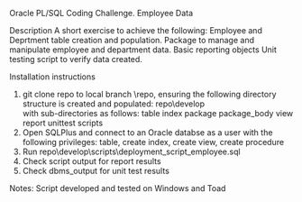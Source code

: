 Oracle PL/SQL Coding Challenge. Employee Data

Description
A short exercise to achieve the following:
Employee and Deprtment table creation and population.
Package to manage and manipulate employee and department data.
Basic reporting objects 
Unit testing script to verify data created.

Installation instructions
1. git clone repo to local branch \repo, ensuring the following directory structure is created and populated:
repo\develop\
with sub-directories as follows:
table
index
package
package_body
view
report
unittest
scripts
2. Open SQLPlus and connect to an Oracle databse as a user with the following privileges:
   table, create index, create view, create procedure
3. Run repo\develop\scripts\deployment_script_employee.sql
3. Check script output for report results
4. Check dbms_output for unit test results

Notes:
Script developed and tested on Windows and Toad
